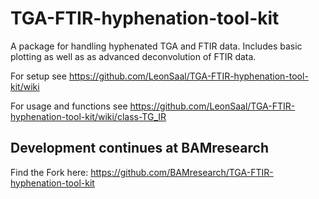 # TGA-FTIR-hyphenation-tool-kit

A package for handling hyphenated TGA and FTIR data. Includes basic plotting as well as as advanced deconvolution of FTIR data.

For setup see https://github.com/LeonSaal/TGA-FTIR-hyphenation-tool-kit/wiki

For usage and functions see https://github.com/LeonSaal/TGA-FTIR-hyphenation-tool-kit/wiki/class-TG_IR

## Development continues at BAMresearch
Find the Fork here: https://github.com/BAMresearch/TGA-FTIR-hyphenation-tool-kit
